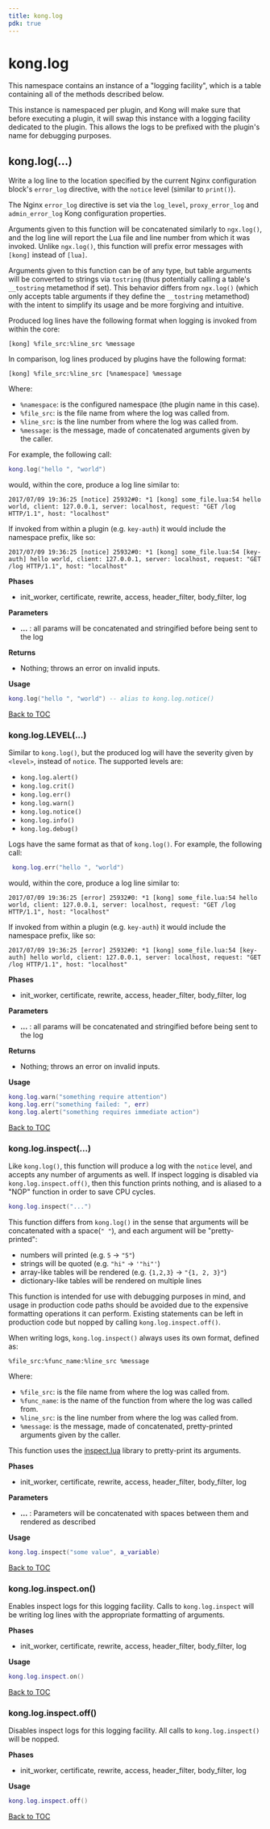 ```yaml
---
title: kong.log
pdk: true
---
```


# kong.log

This namespace contains an instance of a "logging facility", which is a
 table containing all of the methods described below.

 This instance is namespaced per plugin, and Kong will make sure that before
 executing a plugin, it will swap this instance with a logging facility
 dedicated to the plugin. This allows the logs to be prefixed with the
 plugin's name for debugging purposes.

## kong.log(...)

Write a log line to the location specified by the current Nginx
 configuration block's `error_log` directive, with the `notice` level (similar
 to `print()`).

 The Nginx `error_log` directive is set via the `log_level`, `proxy_error_log`
 and `admin_error_log` Kong configuration properties.

 Arguments given to this function will be concatenated similarly to
 `ngx.log()`, and the log line will report the Lua file and line number from
 which it was invoked. Unlike `ngx.log()`, this function will prefix error
 messages with `[kong]` instead of `[lua]`.

 Arguments given to this function can be of any type, but table arguments
 will be converted to strings via `tostring` (thus potentially calling a
 table's `__tostring` metamethod if set). This behavior differs from
 `ngx.log()` (which only accepts table arguments if they define the
 `__tostring` metamethod) with the intent to simplify its usage and be more
 forgiving and intuitive.

 Produced log lines have the following format when logging is invoked from
 within the core:

 ``` plain
 [kong] %file_src:%line_src %message
 ```

 In comparison, log lines produced by plugins have the following format:

 ``` plain
 [kong] %file_src:%line_src [%namespace] %message
 ```

 Where:

 * `%namespace`: is the configured namespace (the plugin name in this case).
 * `%file_src`: is the file name from where the log was called from.
 * `%line_src`: is the line number from where the log was called from.
 * `%message`: is the message, made of concatenated arguments given by the caller.

 For example, the following call:

 ``` lua
 kong.log("hello ", "world")
 ```

 would, within the core, produce a log line similar to:

 ``` plain
 2017/07/09 19:36:25 [notice] 25932#0: *1 [kong] some_file.lua:54 hello world, client: 127.0.0.1, server: localhost, request: "GET /log HTTP/1.1", host: "localhost"
 ```

 If invoked from within a plugin (e.g. `key-auth`) it would include the
 namespace prefix, like so:

 ``` plain
 2017/07/09 19:36:25 [notice] 25932#0: *1 [kong] some_file.lua:54 [key-auth] hello world, client: 127.0.0.1, server: localhost, request: "GET /log HTTP/1.1", host: "localhost"
 ```


**Phases**

* init_worker, certificate, rewrite, access, header_filter, body_filter, log

**Parameters**

* **...** :  all params will be concatenated and stringified before being sent to the log

**Returns**

*  Nothing; throws an error on invalid inputs.


**Usage**

``` lua
kong.log("hello ", "world") -- alias to kong.log.notice()
```

[Back to TOC](#table-of-contents)


### kong.log.LEVEL(...)

Similar to `kong.log()`, but the produced log will have the severity given by
 `<level>`, instead of `notice`.  The supported levels are:

 * `kong.log.alert()`
 * `kong.log.crit()`
 * `kong.log.err()`
 * `kong.log.warn()`
 * `kong.log.notice()`
 * `kong.log.info()`
 * `kong.log.debug()`

 Logs have the same format as that of `kong.log()`. For
 example, the following call:

 ``` lua
  kong.log.err("hello ", "world")
 ```

 would, within the core, produce a log line similar to:

 ``` plain
 2017/07/09 19:36:25 [error] 25932#0: *1 [kong] some_file.lua:54 hello world, client: 127.0.0.1, server: localhost, request: "GET /log HTTP/1.1", host: "localhost"
 ```

 If invoked from within a plugin (e.g. `key-auth`) it would include the
 namespace prefix, like so:

 ``` plain
 2017/07/09 19:36:25 [error] 25932#0: *1 [kong] some_file.lua:54 [key-auth] hello world, client: 127.0.0.1, server: localhost, request: "GET /log HTTP/1.1", host: "localhost"
 ```


**Phases**

* init_worker, certificate, rewrite, access, header_filter, body_filter, log

**Parameters**

* **...** :  all params will be concatenated and stringified before being sent to the log

**Returns**

*  Nothing; throws an error on invalid inputs.


**Usage**

``` lua
kong.log.warn("something require attention")
kong.log.err("something failed: ", err)
kong.log.alert("something requires immediate action")
```

[Back to TOC](#table-of-contents)


### kong.log.inspect(...)

Like `kong.log()`, this function will produce a log with the `notice` level,
 and accepts any number of arguments as well.  If inspect logging is disabled
 via `kong.log.inspect.off()`, then this function prints nothing, and is
 aliased to a "NOP" function in order to save CPU cycles.

 ``` lua
 kong.log.inspect("...")
 ```

 This function differs from `kong.log()` in the sense that arguments will be
 concatenated with a space(`" "`), and each argument will be
 "pretty-printed":

 * numbers will printed (e.g. `5` -> `"5"`)
 * strings will be quoted (e.g. `"hi"` -> `'"hi"'`)
 * array-like tables will be rendered (e.g. `{1,2,3}` -> `"{1, 2, 3}"`)
 * dictionary-like tables will be rendered on multiple lines

 This function is intended for use with debugging purposes in mind, and usage
 in production code paths should be avoided due to the expensive formatting
 operations it can perform. Existing statements can be left in production code
 but nopped by calling `kong.log.inspect.off()`.

 When writing logs, `kong.log.inspect()` always uses its own format, defined
 as:

 ``` plain
 %file_src:%func_name:%line_src %message
 ```

 Where:

 * `%file_src`: is the file name from where the log was called from.
 * `%func_name`: is the name of the function from where the log was called
   from.
 * `%line_src`: is the line number from where the log was called from.
 * `%message`: is the message, made of concatenated, pretty-printed arguments
   given by the caller.

 This function uses the [inspect.lua](https://github.com/kikito/inspect.lua)
 library to pretty-print its arguments.


**Phases**

* init_worker, certificate, rewrite, access, header_filter, body_filter, log

**Parameters**

* **...** :  Parameters will be concatenated with spaces between them and
 rendered as described

**Usage**

``` lua
kong.log.inspect("some value", a_variable)
```

[Back to TOC](#table-of-contents)


### kong.log.inspect.on()

Enables inspect logs for this logging facility.  Calls to
 `kong.log.inspect` will be writing log lines with the appropriate
 formatting of arguments.


**Phases**

* init_worker, certificate, rewrite, access, header_filter, body_filter, log

**Usage**

``` lua
kong.log.inspect.on()
```

[Back to TOC](#table-of-contents)


### kong.log.inspect.off()

Disables inspect logs for this logging facility.  All calls to
 `kong.log.inspect()` will be nopped.


**Phases**

* init_worker, certificate, rewrite, access, header_filter, body_filter, log

**Usage**

``` lua
kong.log.inspect.off()
```

[Back to TOC](#table-of-contents)

